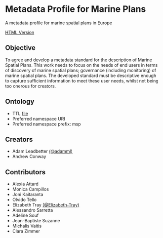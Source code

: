 # Metadata Profile for Marine Plans
 
 A metadata profile for marine spatial plans in Europe

[HTML Version]()

## Objective

To agree and develop a metadata standard for the description of Marine Spatial Plans. This work needs to focus on the needs of end users in terms of discovery of marine spatial plans; governance (including monitoring) of marine spatial plans. The developed standard must be descriptive enough to capture sufficient information to meet these user needs, whilst not being too onerous for creators.

## Ontology

- TTL [file](marineplan.ttl)
- Preferred namespace URI
- Preferred namespace prefix: msp

## Creators

- Adam Leadbetter [(@adamml)](https://github.com/adamml)
- Andrew Conway

## Contributors

- Alexia Attard
- Monica Campillos
- Joni Kaitaranta
- Olvido Tello
- Elizabeth Tray [(@Elizabeth-Tray)](https://github.com/Elizabeth-Tray)
- Alessandro Sarretta
- Adeline Souf
- Jean-Baptiste Suzanne
- Michalis Vaitis
- Clara Zimmer
